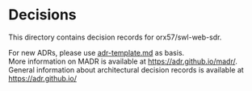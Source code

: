 # Decisions

This directory contains decision records for orx57/swl-web-sdr.

For new ADRs, please use [adr-template.md](adr-template.md) as basis.  
More information on MADR is available at <https://adr.github.io/madr/>.  
General information about architectural decision records is available at <https://adr.github.io/>  
